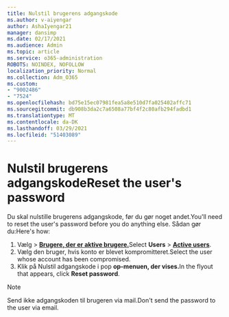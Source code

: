 ```yaml
---
title: Nulstil brugerens adgangskode
ms.author: v-aiyengar
author: AshaIyengar21
manager: dansimp
ms.date: 02/17/2021
ms.audience: Admin
ms.topic: article
ms.service: o365-administration
ROBOTS: NOINDEX, NOFOLLOW
localization_priority: Normal
ms.collection: Adm_O365
ms.custom:
- "9002486"
- "7524"
ms.openlocfilehash: bd75e15ec07981fea5a8e510d7fa025402affc71
ms.sourcegitcommit: db908b3da2c7a6508a77bf4f2c80afb294fadbd1
ms.translationtype: MT
ms.contentlocale: da-DK
ms.lasthandoff: 03/29/2021
ms.locfileid: "51403089"
---
```

# <a name="reset-the-users-password"></a><span data-ttu-id="e2fce-102">Nulstil brugerens adgangskode</span><span class="sxs-lookup"><span data-stu-id="e2fce-102">Reset the user's password</span></span>

<span data-ttu-id="e2fce-103">Du skal nulstille brugerens adgangskode, før du gør noget andet.</span><span class="sxs-lookup"><span data-stu-id="e2fce-103">You'll need to reset the user's password before you do anything else.</span></span> <span data-ttu-id="e2fce-104">Sådan gør du:</span><span class="sxs-lookup"><span data-stu-id="e2fce-104">Here's how:</span></span>

1. <span data-ttu-id="e2fce-105">Vælg   >  **[Brugere, der er aktive brugere.](https://go.microsoft.com/fwlink/p/?linkid=834822)**</span><span class="sxs-lookup"><span data-stu-id="e2fce-105">Select **Users** > **[Active users](https://go.microsoft.com/fwlink/p/?linkid=834822)**.</span></span>
1. <span data-ttu-id="e2fce-106">Vælg den bruger, hvis konto er blevet kompromitteret.</span><span class="sxs-lookup"><span data-stu-id="e2fce-106">Select the user whose account has been compromised.</span></span>
1. <span data-ttu-id="e2fce-107">Klik på Nulstil adgangskode i pop **op-menuen, der vises.**</span><span class="sxs-lookup"><span data-stu-id="e2fce-107">In the flyout that appears, click **Reset password**.</span></span>

> [!NOTE]
> <span data-ttu-id="e2fce-108">Send ikke adgangskoden til brugeren via mail.</span><span class="sxs-lookup"><span data-stu-id="e2fce-108">Don't send the password to the user via email.</span></span>
